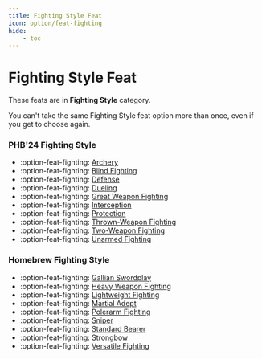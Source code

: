 ```yaml
---
title: Fighting Style Feat
icon: option/feat-fighting
hide:
    - toc
---
```


# Fighting Style Feat

These feats are in **Fighting Style** category.

You can't take the same Fighting Style feat option more than once, even if you get to choose again.

### PHB'24 Fighting Style

<div class="grid cards" markdown>

- :option-feat-fighting: [Archery](phb24.md#archery)
- :option-feat-fighting: [Blind Fighting](phb24.md#blind-fighting)
- :option-feat-fighting: [Defense](phb24.md#defense)
- :option-feat-fighting: [Dueling](phb24.md#dueling)
- :option-feat-fighting: [Great Weapon Fighting](phb24.md#great-weapon-fighting)
- :option-feat-fighting: [Interception](phb24.md#interception)
- :option-feat-fighting: [Protection](phb24.md#protection)
- :option-feat-fighting: [Thrown-Weapon Fighting](phb24.md#thrown-weapon-fighting)
- :option-feat-fighting: [Two-Weapon Fighting](phb24.md#two-weapon-fighting)
- :option-feat-fighting: [Unarmed Fighting](phb24.md#unarmed-fighting)
  
</div>

### Homebrew Fighting Style

<div class="grid cards" markdown>

- :option-feat-fighting: [Gallian Swordplay](hb.md#gallian-swordplay)
- :option-feat-fighting: [Heavy Weapon Fighting](hb.md#heavy-weapon-fighting)
- :option-feat-fighting: [Lightweight Fighting](hb.md#lightweight-fighting)
- :option-feat-fighting: [Martial Adept](hb.md#martial-adept)
- :option-feat-fighting: [Polerarm Fighting](hb.md#polearm-fighting)
- :option-feat-fighting: [Sniper](hb.md#sniper)
- :option-feat-fighting: [Standard Bearer](hb.md#standard-bearer)
- :option-feat-fighting: [Strongbow](hb.md#strongbow)
- :option-feat-fighting: [Versatile Fighting](hb.md#versatile-fighting)

</div>
